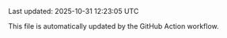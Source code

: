 Last updated: 2025-10-31 12:23:05 UTC

This file is automatically updated by the GitHub Action workflow.
